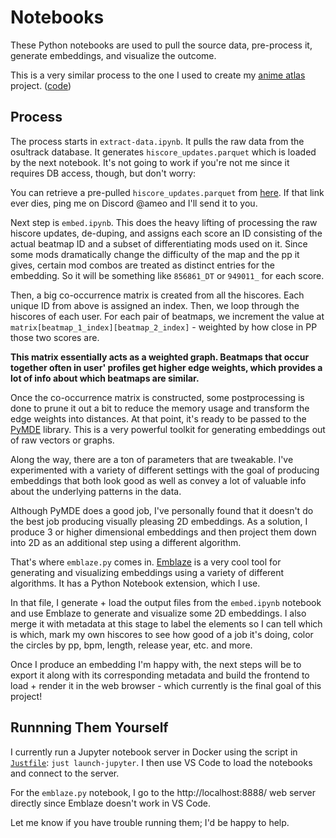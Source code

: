 # Notebooks

These Python notebooks are used to pull the source data, pre-process it, generate embeddings, and visualize the outcome.

This is a very similar process to the one I used to create my [anime atlas](https://anime.ameo.dev/pymde_4d_40n) project. ([code](https://github.com/Ameobea/sprout/tree/main/notebooks))

## Process

The process starts in `extract-data.ipynb`.  It pulls the raw data from the osu!track database.  It generates `hiscore_updates.parquet` which is loaded by the next notebook.  It's not going to work if you're not me since it requires DB access, though, but don't worry:

You can retrieve a pre-pulled `hiscore_updates.parquet` from [here](https://ameo.dev/hiscore_updates.parquet).  If that link ever dies, ping me on Discord @ameo and I'll send it to you.

Next step is `embed.ipynb`.  This does the heavy lifting of processing the raw hiscore updates, de-duping, and assigns each score an ID consisting of the actual beatmap ID and a subset of differentiating mods used on it.  Since some mods dramatically change the difficulty of the map and the pp it gives, certain mod combos are treated as distinct entries for the embedding.  So it will be something like `856861_DT` or `949011_` for each score.

Then, a big co-occurrence matrix is created from all the hiscores.  Each unique ID from above is assigned an index.  Then, we loop through the hiscores of each user.  For each pair of beatmaps, we increment the value at `matrix[beatmap_1_index][beatmap_2_index]` - weighted by how close in PP those two scores are.

**This matrix essentially acts as a weighted graph.  Beatmaps that occur together often in user' profiles get higher edge weights, which provides a lot of info about which beatmaps are similar.**

Once the co-occurrence matrix is constructed, some postprocessing is done to prune it out a bit to reduce the memory usage and transform the edge weights into distances.  At that point, it's ready to be passed to the [PyMDE](https://pymde.org/index.html) library.  This is a very powerful toolkit for generating embeddings out of raw vectors or graphs.

Along the way, there are a ton of parameters that are tweakable.  I've experimented with a variety of different settings with the goal of producing embeddings that both look good as well as convey a lot of valuable info about the underlying patterns in the data.

Although PyMDE does a good job, I've personally found that it doesn't do the best job producing visually pleasing 2D embeddings.  As a solution, I produce 3 or higher dimensional embeddings and then project them down into 2D as an additional step using a different algorithm.

That's where `emblaze.py` comes in.  [Emblaze](https://github.com/cmudig/emblaze) is a very cool tool for generating and visualizing embeddings using a variety of different algorithms.  It has a Python Notebook extension, which I use.

In that file, I generate + load the output files from the `embed.ipynb` notebook and use Emblaze to generate and visualize some 2D embeddings.  I also merge it with metadata at this stage to label the elements so I can tell which is which, mark my own hiscores to see how good of a job it's doing, color the circles by pp, bpm, length, release year, etc. and more.

Once I produce an embedding I'm happy with, the next steps will be to export it along with its corresponding metadata and build the frontend to load + render it in the web browser - which currently is the final goal of this project!

## Runnning Them Yourself

I currently run a Jupyter notebook server in Docker using the script in [`Justfile`](https://github.com/casey/just): `just launch-jupyter`.  I then use VS Code to load the notebooks and connect to the server.

For the `emblaze.py` notebook, I go to the http://localhost:8888/ web server directly since Emblaze doesn't work in VS Code.

Let me know if you have trouble running them; I'd be happy to help.
